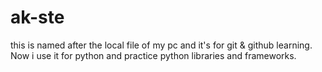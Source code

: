 # ak-ste
this is named after the local file of my pc and it's for git & github learning.
Now i use it for python and practice python libraries and frameworks.
